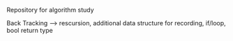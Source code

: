 Repository for algorithm study

Back Tracking --> 
	rescursion, additional data structure for recording, if/loop,
	bool return type